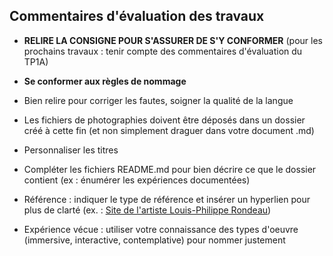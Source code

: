 ## Commentaires d'évaluation des travaux

- **RELIRE LA CONSIGNE POUR S'ASSURER DE S'Y CONFORMER** (pour les prochains travaux : tenir compte des commentaires d'évaluation du TP1A)
- **Se conformer aux règles de nommage**

- Bien relire pour corriger les fautes, soigner la qualité de la langue 
- Les fichiers de photographies doivent être déposés dans un dossier créé à cette fin (et non simplement draguer dans votre document .md)
- Personnaliser les titres
- Compléter les fichiers README.md pour bien décrire ce que le dossier contient (ex : énumérer les expériences documentées)
- Référence :  indiquer le type de référence et insérer un hyperlien pour plus de clarté (ex. : [Site de l'artiste Louis-Philippe Rondeau](http://patenteux.com/wp/))
- Expérience vécue : utiliser votre connaissance des types d'oeuvre (immersive, interactive, contemplative) pour nommer justement
